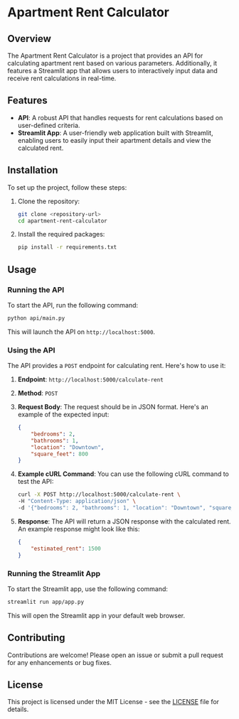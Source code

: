 # Apartment Rent Calculator

## Overview

The Apartment Rent Calculator is a project that provides an API for calculating apartment rent based on various parameters. Additionally, it features a Streamlit app that allows users to interactively input data and receive rent calculations in real-time.

## Features

- **API**: A robust API that handles requests for rent calculations based on user-defined criteria.
- **Streamlit App**: A user-friendly web application built with Streamlit, enabling users to easily input their apartment details and view the calculated rent.

## Installation

To set up the project, follow these steps:

1. Clone the repository:
   ```bash
   git clone <repository-url>
   cd apartment-rent-calculator
   ```

2. Install the required packages:
   ```bash
   pip install -r requirements.txt
   ```

## Usage

### Running the API

To start the API, run the following command:
```bash
python api/main.py
```
This will launch the API on `http://localhost:5000`.

### Using the API

The API provides a `POST` endpoint for calculating rent. Here's how to use it:

1. **Endpoint**: `http://localhost:5000/calculate-rent`
2. **Method**: `POST`
3. **Request Body**: The request should be in JSON format. Here's an example of the expected input:
   ```json
   {
       "bedrooms": 2,
       "bathrooms": 1,
       "location": "Downtown",
       "square_feet": 800
   }
   ```

4. **Example cURL Command**:
   You can use the following cURL command to test the API:
   ```bash
   curl -X POST http://localhost:5000/calculate-rent \
   -H "Content-Type: application/json" \
   -d '{"bedrooms": 2, "bathrooms": 1, "location": "Downtown", "square_feet": 800}'
   ```

5. **Response**: The API will return a JSON response with the calculated rent. An example response might look like this:
   ```json
   {
       "estimated_rent": 1500
   }
   ```

### Running the Streamlit App

To start the Streamlit app, use the following command:
```bash
streamlit run app/app.py
```
This will open the Streamlit app in your default web browser.

## Contributing

Contributions are welcome! Please open an issue or submit a pull request for any enhancements or bug fixes.

## License

This project is licensed under the MIT License - see the [LICENSE](LICENSE) file for details.
